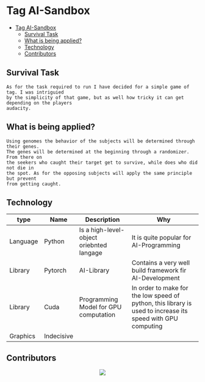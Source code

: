 # Tag AI-Sandbox

<!--toc:start-->
- [Tag AI-Sandbox](#tag-ai-sandbox)
  - [Survival Task](#survival-task)
  - [What is being applied?](#what-is-being-applied)
  - [Technology](#technology)
  - [Contributors](#contributors)
<!--toc:end-->

## Survival Task

```
As for the task required to run I have decided for a simple game of tag. I was intriguied
by the simplicity of that game, but as well how tricky it can get depending on the players
audacity.
```

## What is being applied?

```
Using genomes the behavior of the subjects will be determined through their genes.
The genes will be determined at the beginning through a randomizer. From there on
the seekers who caught their target get to survive, while does who did not die in
the spot. As for the opposing subjects will apply the same principle but prevent
from getting caught.
```

## Technology

| type     | Name       | Description                               | Why                                                                                                         |
| -------- | ---------- | ----------------------------------------- | ----------------------------------------------------------------------------------------------------------- |
| Language | Python     | Is a high-level- object oriebnted langage | It is quite popular for AI-Programming                                                                      |
| Library  | Pytorch    | AI-Library                                | Contains a very well build framework fir AI-Development                                                     |
| Library  | Cuda       | Programming Model for GPU computation     | In order to make for the low speed of python, this library is used to increase its speed with GPU computing |
| Graphics | Indecisive |                                           |                                                                                                             |

## Contributors

<p align="center">
    <a href="https://github.com/AI-Sandbox-Tag/AI-Tag/graphs/contributors">
        <img src="https://contrib.rocks/image?repo=AI-Sandbox-Tag/AI-Tag" />
    </a>
</p>
